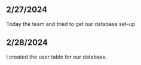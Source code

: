 ## 2/27/2024

Today the team and tried to get our database set-up

## 2/28/2024

I created the user table for our database.
